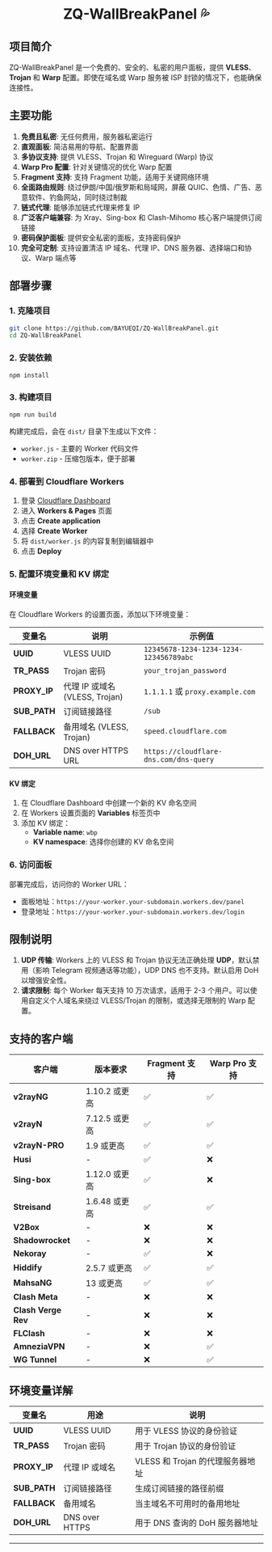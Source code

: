 <h1 align="center">ZQ-WallBreakPanel 💦</h1>

## 项目简介

ZQ-WallBreakPanel 是一个免费的、安全的、私密的用户面板，提供 **VLESS**、**Trojan** 和 **Warp** 配置。即使在域名或 Warp 服务被 ISP 封锁的情况下，也能确保连接性。


## 主要功能

1. **免费且私密**: 无任何费用，服务器私密运行
2. **直观面板**: 简洁易用的导航、配置界面
3. **多协议支持**: 提供 VLESS、Trojan 和 Wireguard (Warp) 协议
4. **Warp Pro 配置**: 针对关键情况的优化 Warp 配置
5. **Fragment 支持**: 支持 Fragment 功能，适用于关键网络环境
6. **全面路由规则**: 绕过伊朗/中国/俄罗斯和局域网，屏蔽 QUIC、色情、广告、恶意软件、钓鱼网站，同时绕过制裁
7. **链式代理**: 能够添加链式代理来修复 IP
8. **广泛客户端兼容**: 为 Xray、Sing-box 和 Clash-Mihomo 核心客户端提供订阅链接
9. **密码保护面板**: 提供安全私密的面板，支持密码保护
10. **完全可定制**: 支持设置清洁 IP 域名、代理 IP、DNS 服务器、选择端口和协议、Warp 端点等

## 部署步骤

### 1. 克隆项目
```bash
git clone https://github.com/BAYUEQI/ZQ-WallBreakPanel.git
cd ZQ-WallBreakPanel
```

### 2. 安装依赖
```bash
npm install
```

### 3. 构建项目
```bash
npm run build
```

构建完成后，会在 `dist/` 目录下生成以下文件：
- `worker.js` - 主要的 Worker 代码文件
- `worker.zip` - 压缩包版本，便于部署

### 4. 部署到 Cloudflare Workers

1. 登录 [Cloudflare Dashboard](https://dash.cloudflare.com/)
2. 进入 **Workers & Pages** 页面
3. 点击 **Create application**
4. 选择 **Create Worker**
5. 将 `dist/worker.js` 的内容复制到编辑器中
6. 点击 **Deploy**

### 5. 配置环境变量和 KV 绑定

#### 环境变量
在 Cloudflare Workers 的设置页面，添加以下环境变量：

| 变量名 | 说明 | 示例值 |
|--------|------|--------|
| **UUID** | VLESS UUID | `12345678-1234-1234-1234-123456789abc` |
| **TR_PASS** | Trojan 密码 | `your_trojan_password` |
| **PROXY_IP** | 代理 IP 或域名 (VLESS, Trojan) | `1.1.1.1` 或 `proxy.example.com` |
| **SUB_PATH** | 订阅链接路径 | `/sub` |
| **FALLBACK** | 备用域名 (VLESS, Trojan) | `speed.cloudflare.com` |
| **DOH_URL** | DNS over HTTPS URL | `https://cloudflare-dns.com/dns-query` |

#### KV 绑定
1. 在 Cloudflare Dashboard 中创建一个新的 KV 命名空间
2. 在 Workers 设置页面的 **Variables** 标签页中
3. 添加 KV 绑定：
   - **Variable name**: `wbp`
   - **KV namespace**: 选择你创建的 KV 命名空间

### 6. 访问面板

部署完成后，访问你的 Worker URL：
- 面板地址：`https://your-worker.your-subdomain.workers.dev/panel`
- 登录地址：`https://your-worker.your-subdomain.workers.dev/login`

## 限制说明

1. **UDP 传输**: Workers 上的 VLESS 和 Trojan 协议无法正确处理 **UDP**，默认禁用（影响 Telegram 视频通话等功能），UDP DNS 也不支持。默认启用 DoH 以增强安全性。
2. **请求限制**: 每个 Worker 每天支持 10 万次请求，适用于 2-3 个用户。可以使用自定义个人域名来绕过 VLESS/Trojan 的限制，或选择无限制的 Warp 配置。

## 支持的客户端

| 客户端 | 版本要求 | Fragment 支持 | Warp Pro 支持 |
|--------|----------|---------------|---------------|
| **v2rayNG** | 1.10.2 或更高 | ✅ | ✅ |
| **v2rayN** | 7.12.5 或更高 | ✅ | ✅ |
| **v2rayN-PRO** | 1.9 或更高 | ✅ | ✅ |
| **Husi** | - | ✅ | ❌ |
| **Sing-box** | 1.12.0 或更高 | ✅ | ❌ |
| **Streisand** | 1.6.48 或更高 | ✅ | ✅ |
| **V2Box** | - | ❌ | ❌ |
| **Shadowrocket** | - | ❌ | ❌ |
| **Nekoray** | - | ✅ | ❌ |
| **Hiddify** | 2.5.7 或更高 | ✅ | ✅ |
| **MahsaNG** | 13 或更高 | ✅ | ✅ |
| **Clash Meta** | - | ❌ | ❌ |
| **Clash Verge Rev** | - | ❌ | ❌ |
| **FLClash** | - | ❌ | ❌ |
| **AmneziaVPN** | - | ❌ | ✅ |
| **WG Tunnel** | - | ❌ | ✅ |

## 环境变量详解

| 变量名 | 用途 | 说明 |
|--------|------|------|
| **UUID** | VLESS UUID | 用于 VLESS 协议的身份验证 |
| **TR_PASS** | Trojan 密码 | 用于 Trojan 协议的身份验证 |
| **PROXY_IP** | 代理 IP 或域名 | VLESS 和 Trojan 的代理服务器地址 |
| **SUB_PATH** | 订阅链接路径 | 生成订阅链接的路径前缀 |
| **FALLBACK** | 备用域名 | 当主域名不可用时的备用地址 |
| **DOH_URL** | DNS over HTTPS | 用于 DNS 查询的 DoH 服务器地址 |

---


